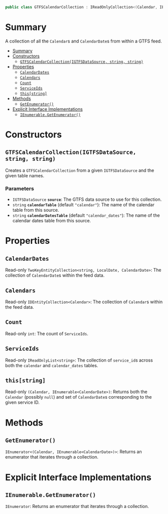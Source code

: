 ```csharp
public class GTFSCalendarCollection : IReadOnlyCollection<(Calendar, IEnumerable<CalendarDate>)>
```



# Summary
A collection of all the `Calendar`s and `CalendarDate`s from within a GTFS feed.

- [Summary](#summary)
- [Constructors](#constructors)
  - [`GTFSCalendarCollection(IGTFSDataSource, string, string)`](#gtfscalendarcollectionigtfsdatasource-string-string)
- [Properties](#properties)
  - [`CalendarDates`](#calendardates)
  - [`Calendars`](#calendars)
  - [`Count`](#count)
  - [`ServiceIds`](#serviceids)
  - [`this[string]`](#thisstring)
- [Methods](#methods)
  - [`GetEnumerator()`](#getenumerator)
- [Explicit Interface Implementations](#explicit-interface-implementations)
  - [`IEnumerable.GetEnumerator()`](#ienumerablegetenumerator)



# Constructors


## `GTFSCalendarCollection(IGTFSDataSource, string, string)`
Creates a `GTFSCalendarCollection` from a given `IGTFSDataSource` and the given table names.

### Parameters
* `IGTFSDataSource` **`source`**: The GTFS data source to use for this collection.
* `string` **`calendarTable`** (default `"calendar"`): The name of the calendar table from this source.
* `string` **`calendarDatesTable`** (default `"calendar_dates"`): The name of the calendar dates table from this source.



# Properties


## `CalendarDates`
Read-only `TwoKeyEntityCollection<string, LocalDate, CalendarDate>`: The collection of `CalendarDate`s within the feed data.


## `Calendars`
Read-only `IDEntityCollection<Calendar>`: The collection of `Calendar`s within the feed data.


## `Count`
Read-only `int`: The count of `ServiceIds`.


## `ServiceIds`
Read-only `IReadOnlyList<string>`: The collection of `service_id`s across both the `calendar` and `calendar_dates` tables.


## `this[string]`
Read-only `(Calendar, IEnumerable<CalendarDate>)`: Returns both the `Calendar` (possibly `null`) and set of `CalendarDate`s corresponding to the given service ID.



# Methods


## `GetEnumerator()`
`IEnumerator<(Calendar, IEnumerable<CalendarDate>)>`: Returns an enumerator that iterates through a collection.



# Explicit Interface Implementations

## `IEnumerable.GetEnumerator()`
`IEnumerator`: Returns an enumerator that iterates through a collection.